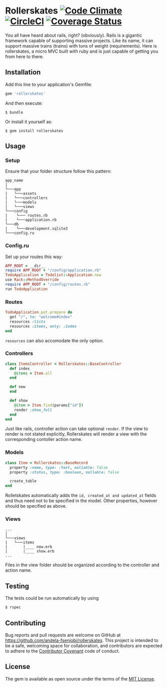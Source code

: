 # Rollerskates [![Code Climate](https://codeclimate.com/github/andela-fsenjobi/rollerskates/badges/gpa.svg)](https://codeclimate.com/github/andela-fsenjobi/rollerskates) [![CircleCI](https://circleci.com/gh/andela-fsenjobi/rollerskates.svg?style=svg)](https://circleci.com/gh/andela-fsenjobi/rollerskates) [![Coverage Status](https://coveralls.io/repos/github/andela-fsenjobi/rollerskates/badge.svg?branch=master)](https://coveralls.io/github/andela-fsenjobi/rollerskates?branch=master)

You all have heard about rails, right? (obviously). Rails is a gigantic framework capable of supporting massive projects. Like its name, it can support massive trains (trains) with tons of weight (requirements). Here is rollerskates, a micro MVC built with ruby and is just capable of getting you from here to there.


## Installation

Add this line to your application's Gemfile:

```ruby
gem 'rollerskates'
```

And then execute:

    $ bundle

Or install it yourself as:

    $ gem install rollerskates

## Usage

### Setup
Ensure that your folder structure follow this pattern:

```
app_name
│   
└───app
|   └───assets
|   └───controllers
|   └───models
|   └───views
└───config
|    └─── routes.rb
|    └───application.rb
└───db
|    └───development.sqlite3
└───config.ru
```

### Config.ru
Set up your routes this way:

```ruby
APP_ROOT = __dir__
require APP_ROOT + "/config/application.rb"
TodoApplication = Todolist::Application.new
use Rack::MethodOverride
require APP_ROOT + "/config/routes.rb"
run TodoApplication
```

### Routes

```ruby
TodoApplication.pot.prepare do
  get "/", to: "welcome#index"
  resources :lists
  resources :items, only: :index
end

```
`resources` can also accomodate the only option.

### Controllers

```ruby
class ItemsController < Rollerskates::BaseController
  def index
    @items = Item.all
  end

  def new
  end

  def show
    @item = Item.find(params["id"])
    render :show_full
  end
end

```
Just like rails, controller action can take optional `render`. If the view to render is not stated explicitly, Rollerskates will render a view with the corresponding contoller action name.

### Models

```ruby
class Item < Rollerskates::BaseRecord
  property :name, type: :text, nullable: false
  property :status, type: :boolean, nullable: false

  create_table
end
```
Rolletskates automatically adds the `id, created_at and updated_at` fields and thus need not to be specified in the model. Other properties, however should be specified as above.

### Views

```
...
│   
└───views
|   └───items
|       |____ new.erb
|       |____ show.erb
...
```
Files in the view folder should be organized according to the controller and action name.
## Testing

The tests could be run automatically by using

```bash
$ rspec
```

## Contributing

Bug reports and pull requests are welcome on GitHub at https://github.com/andela-fsenjobi/rollerskates. This project is intended to be a safe, welcoming space for collaboration, and contributors are expected to adhere to the [Contributor Covenant](http://contributor-covenant.org) code of conduct.


## License

The gem is available as open source under the terms of the [MIT License](http://opensource.org/licenses/MIT).
